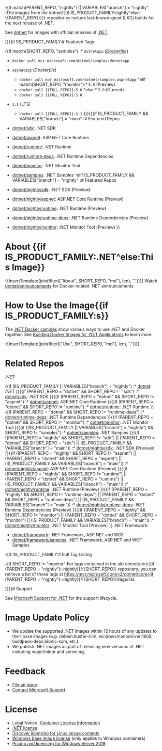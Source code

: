 {{if match(PARENT_REPO, "nightly") || VARIABLES["branch"] = "nightly"
:The images from the dotnet/{{if IS_PRODUCT_FAMILY:nightly^else:{{PARENT_REPO}}}} repositories include last-known-good (LKG) builds for the next release of [.NET](https://github.com/dotnet/core).

See [dotnet](https://hub.docker.com/_/microsoft-dotnet/) for images with official releases of [.NET](https://github.com/dotnet/core).

}}{{if !IS_PRODUCT_FAMILY:# Featured Tags

{{if match(SHORT_REPO, "samples")
:* `dotnetapp` [(*Dockerfile*)](https://github.com/dotnet/dotnet-docker/blob/main/samples/dotnetapp/Dockerfile)
  * `docker pull mcr.microsoft.com/dotnet/samples:dotnetapp`
* `aspnetapp` [(*Dockerfile*)](https://github.com/dotnet/dotnet-docker/blob/main/samples/aspnetapp/Dockerfile)
  * `docker pull mcr.microsoft.com/dotnet/samples:aspnetapp`
^elif match(SHORT_REPO, "monitor"):* `5.0` (Preview)
  * `docker pull {{FULL_REPO}}:5.0`
^else:* `5.0` (Current)
  * `docker pull {{FULL_REPO}}:5.0`
* `3.1` (LTS)
  * `docker pull {{FULL_REPO}}:3.1`
}}}}{{if IS_PRODUCT_FAMILY && VARIABLES["branch"] = "main"
:# Featured Repos

* [dotnet/sdk](https://hub.docker.com/_/microsoft-dotnet-sdk/): .NET SDK
* [dotnet/aspnet](https://hub.docker.com/_/microsoft-dotnet-aspnet/): ASP.NET Core Runtime
* [dotnet/runtime](https://hub.docker.com/_/microsoft-dotnet-runtime/): .NET Runtime
* [dotnet/runtime-deps](https://hub.docker.com/_/microsoft-dotnet-runtime-deps/): .NET Runtime Dependencies
* [dotnet/monitor](https://hub.docker.com/_/microsoft-dotnet-monitor/): .NET Monitor Tool
* [dotnet/samples](https://hub.docker.com/_/microsoft-dotnet-samples/): .NET Samples
^elif IS_PRODUCT_FAMILY && VARIABLES["branch"] = "nightly"
:# Featured Repos

* [dotnet/nightly/sdk](https://hub.docker.com/_/microsoft-dotnet-nightly-sdk/): .NET SDK (Preview)
* [dotnet/nightly/aspnet](https://hub.docker.com/_/microsoft-dotnet-nightly-aspnet/): ASP.NET Core Runtime (Preview)
* [dotnet/nightly/runtime](https://hub.docker.com/_/microsoft-dotnet-nightly-runtime/): .NET Runtime (Preview)
* [dotnet/nightly/runtime-deps](https://hub.docker.com/_/microsoft-dotnet-nightly-runtime-deps/): .NET Runtime Dependencies (Preview)
* [dotnet/nightly/monitor](https://hub.docker.com/_/microsoft-dotnet-nightly-monitor/): .NET Monitor Tool (Preview)
}}
# About {{if IS_PRODUCT_FAMILY:.NET^else:This Image}}

{{InsertTemplate(join(filter(["About", SHORT_REPO, "md"], len), "."))}}
Watch [dotnet/announcements](https://github.com/dotnet/announcements/labels/Docker) for Docker-related .NET announcements.

# How to Use the Image{{if IS_PRODUCT_FAMILY:s}}

The [.NET Docker samples](https://github.com/dotnet/dotnet-docker/blob/main/samples/README.md) show various ways to use .NET and Docker together. See [Building Docker Images for .NET Applications](https://docs.microsoft.com/dotnet/core/docker/building-net-docker-images) to learn more.

{{InsertTemplate(join(filter(["Use", SHORT_REPO, "md"], len), "."))}}
# Related Repos

.NET:

{{if (!IS_PRODUCT_FAMILY || VARIABLES["branch"] = "nightly")
    :* [dotnet](https://hub.docker.com/_/microsoft-dotnet/): .NET
}}{{if (PARENT_REPO = "dotnet" && SHORT_REPO != "sdk")
    :* [dotnet/sdk](https://hub.docker.com/_/microsoft-dotnet-sdk/): .NET SDK
}}{{if (PARENT_REPO = "dotnet" && SHORT_REPO != "aspnet")
    :* [dotnet/aspnet](https://hub.docker.com/_/microsoft-dotnet-aspnet/): ASP.NET Core Runtime
}}{{if (PARENT_REPO = "dotnet" && SHORT_REPO != "runtime")
    :* [dotnet/runtime](https://hub.docker.com/_/microsoft-dotnet-runtime/): .NET Runtime
}}{{if (PARENT_REPO = "dotnet" && SHORT_REPO != "runtime-deps")
    :* [dotnet/runtime-deps](https://hub.docker.com/_/microsoft-dotnet-runtime-deps/): .NET Runtime Dependencies
}}{{if (PARENT_REPO = "dotnet" && SHORT_REPO != "monitor")
    :* [dotnet/monitor](https://hub.docker.com/_/microsoft-dotnet-monitor/): .NET Monitor Tool
}}{{if ((!IS_PRODUCT_FAMILY || VARIABLES["branch"] = "nightly") && SHORT_REPO != "samples")
    :* [dotnet/samples](https://hub.docker.com/_/microsoft-dotnet-samples/): .NET Samples
}}{{if ((PARENT_REPO = "nightly" && SHORT_REPO != "sdk") || (PARENT_REPO = "dotnet" && SHORT_REPO = "sdk") || (IS_PRODUCT_FAMILY && VARIABLES["branch"] = "main"))
    :* [dotnet/nightly/sdk](https://hub.docker.com/_/microsoft-dotnet-nightly-sdk/): .NET SDK (Preview)
}}{{if ((PARENT_REPO = "nightly" && SHORT_REPO != "aspnet") || (PARENT_REPO = "dotnet" && SHORT_REPO = "aspnet") || (IS_PRODUCT_FAMILY && VARIABLES["branch"] = "main"))
    :* [dotnet/nightly/aspnet](https://hub.docker.com/_/microsoft-dotnet-nightly-aspnet/): ASP.NET Core Runtime (Preview)
}}{{if ((PARENT_REPO = "nightly" && SHORT_REPO != "runtime") || (PARENT_REPO = "dotnet" && SHORT_REPO = "runtime") || (IS_PRODUCT_FAMILY && VARIABLES["branch"] = "main"))
    :* [dotnet/nightly/runtime](https://hub.docker.com/_/microsoft-dotnet-nightly-runtime/): .NET Runtime (Preview)
}}{{if ((PARENT_REPO = "nightly" && SHORT_REPO != "runtime-deps") || (PARENT_REPO = "dotnet" && SHORT_REPO = "runtime-deps") || (IS_PRODUCT_FAMILY && VARIABLES["branch"] = "main"))
    :* [dotnet/nightly/runtime-deps](https://hub.docker.com/_/microsoft-dotnet-nightly-runtime-deps/): .NET Runtime Dependencies (Preview)
}}{{if ((PARENT_REPO = "nightly" && SHORT_REPO != "monitor") || (PARENT_REPO = "dotnet" && SHORT_REPO = "monitor") || (IS_PRODUCT_FAMILY && VARIABLES["branch"] = "main"))
    :* [dotnet/nightly/monitor](https://hub.docker.com/_/microsoft-dotnet-nightly-monitor/): .NET Monitor Tool (Preview)
}}
.NET Framework:

* [dotnet/framework](https://hub.docker.com/_/microsoft-dotnet-framework/): .NET Framework, ASP.NET and WCF
* [dotnet/framework/samples](https://hub.docker.com/_/microsoft-dotnet-framework-samples/): .NET Framework, ASP.NET and WCF Samples

{{if !IS_PRODUCT_FAMILY:# Full Tag Listing
<!--End of generated tags-->

{{if SHORT_REPO != "monitor":For tags contained in the old dotnet/core{{if (PARENT_REPO = "nightly"):-nightly}}/{{SHORT_REPO}} repository, you can retrieve a list of those tags at https://mcr.microsoft.com/v2/dotnet/core{{if (PARENT_REPO = "nightly"):-nightly}}/{{SHORT_REPO}}/tags/list.

}}}}# Support

See [Microsoft Support for .NET](https://github.com/dotnet/core/blob/master/microsoft-support.md) for the support lifecycle.

# Image Update Policy

* We update the supported .NET images within 12 hours of any updates to their base images (e.g. debian:buster-slim, windows/nanoserver:1909, buildpack-deps:bionic-scm, etc.).
* We publish .NET images as part of releasing new versions of .NET including major/minor and servicing.

# Feedback

* [File an issue](https://github.com/dotnet/dotnet-docker/issues/new/choose)
* [Contact Microsoft Support](https://support.microsoft.com/contactus/)

# License

* Legal Notice: [Container License Information](https://aka.ms/mcr/osslegalnotice)
* [.NET license](https://github.com/dotnet/dotnet-docker/blob/main/LICENSE)
* [Discover licensing for Linux image contents](https://github.com/dotnet/dotnet-docker/blob/main/documentation/image-artifact-details.md)
* [Windows base image license](https://docs.microsoft.com/virtualization/windowscontainers/images-eula) (only applies to Windows containers)
* [Pricing and licensing for Windows Server 2019](https://www.microsoft.com/cloud-platform/windows-server-pricing)
